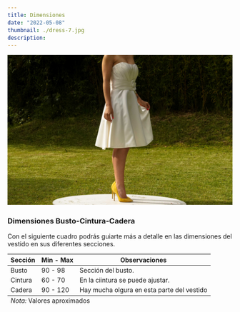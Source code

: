 ```yaml
---
title: Dimensiones
date: "2022-05-08"
thumbnail: ./dress-7.jpg
description:
---
```


<div class="kg-card kg-image-card kg-width-full">

![Vestido-bodas](./dress-7.jpg)

</div>

### Dimensiones Busto-Cintura-Cadera

Con el siguiente cuadro podrás guiarte más a detalle en las dimensiones del vestido en sus diferentes secciones.

<table>
<thead>
  <tr>
    <th>Sección</th>
    <th>Min - Max</th>
    <th>Observaciones</th>
  </tr>
</thead>
<tbody>
  <tr>
    <td>Busto</td>
    <td>90 - 98</td>
    <td>Sección del busto.</td>
  </tr>
  <tr>
    <td>Cintura</td>
    <td>60 - 70</td>
    <td>En la ciintura se puede ajustar.</td>
  </tr>
  <tr>
    <td>Cadera</td>
    <td>90 - 120</td>
    <td>Hay mucha olgura en esta parte del vestido</td>
  </tr>
</tbody>
<tfoot>
  <tr>
    <td colSpan =3 ><i>Nota:</i> Valores aproximados</td>
  </tr>
</tfoot>
</table>
